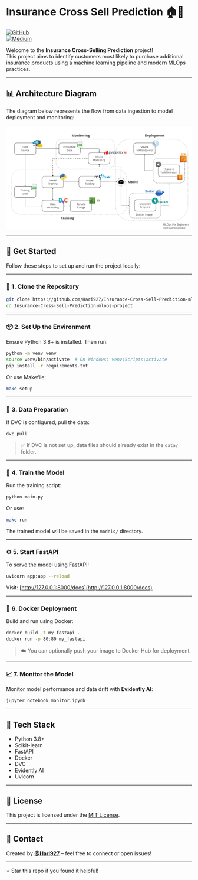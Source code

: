# Insurance Cross Sell Prediction 🏠🏥
[![GitHub](https://img.shields.io/badge/GitHub-code-blue?style=flat&logo=github&logoColor=white&color=red)](https://github.com/Hari927/Insurance-Cross-Sell-Prediction-mlops-project)  
[![Medium](https://img.shields.io/badge/Medium-view_article-green?style=flat&logo=medium&logoColor=white&color=green)](https://medium.com/@prasadmahamulkar/machine-learning-operations-mlops-for-beginners-a5686bfe02b2)

Welcome to the **Insurance Cross-Selling Prediction** project!  
This project aims to identify customers most likely to purchase additional insurance products using a machine learning pipeline and modern MLOps practices.

---

## 📊 Architecture Diagram

The diagram below represents the flow from data ingestion to model deployment and monitoring:

![Image](docs/mlops.jpg)

---

## 🚀 Get Started

Follow these steps to set up and run the project locally:

---

### 🔧 1. Clone the Repository

```bash
git clone https://github.com/Hari927/Insurance-Cross-Sell-Prediction-mlops-project.git
cd Insurance-Cross-Sell-Prediction-mlops-project
```

---

### 📦 2. Set Up the Environment

Ensure Python 3.8+ is installed. Then run:

```bash
python -m venv venv
source venv/bin/activate  # On Windows: venv\Scripts\activate
pip install -r requirements.txt
```

Or use Makefile:

```bash
make setup
```

---

### 📁 3. Data Preparation

If DVC is configured, pull the data:

```bash
dvc pull
```

> ✅ If DVC is not set up, data files should already exist in the `data/` folder.

---

### 🧠 4. Train the Model

Run the training script:

```bash
python main.py
```

Or use:

```bash
make run
```

The trained model will be saved in the `models/` directory.

---

### ⚙️ 5. Start FastAPI

To serve the model using FastAPI:

```bash
uvicorn app:app --reload
```

Visit: [http://127.0.0.1:8000/docs](http://127.0.0.1:8000/docs)

---

### 🐳 6. Docker Deployment

Build and run using Docker:

```bash
docker build -t my_fastapi .
docker run -p 80:80 my_fastapi
```

> ☁️ You can optionally push your image to Docker Hub for deployment.

---

### 📈 7. Monitor the Model

Monitor model performance and data drift with **Evidently AI**:

```bash
jupyter notebook monitor.ipynb
```

---

## 🧰 Tech Stack

- Python 3.8+
- Scikit-learn
- FastAPI
- Docker
- DVC
- Evidently AI
- Uvicorn

---

## 📄 License

This project is licensed under the [MIT License](LICENSE).

---

## 👤 Contact

Created by [**@Hari927**](https://github.com/Hari927) – feel free to connect or open issues!

---

⭐ Star this repo if you found it helpful!

